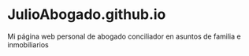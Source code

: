 # JulioAbogado.github.io
Mi página web personal de abogado conciliador en asuntos de familia e inmobiliarios
